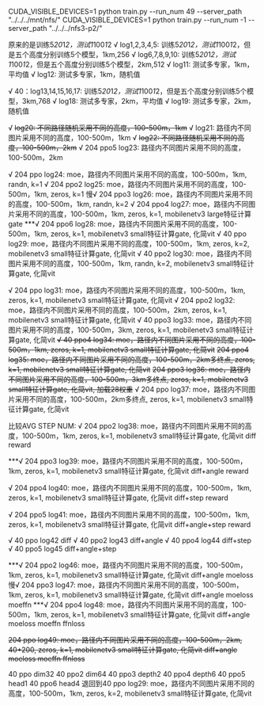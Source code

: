 CUDA_VISIBLE_DEVICES=1 python train.py --run_num 49 --server_path "../../../mnt/nfs/"
CUDA_VISIBLE_DEVICES=1 python train.py --run_num -1 --server_path "../../../nfs3-p2/"

原来的是训练5*20*1*2，测试1*100*1*2
√ log1,2,3,4,5: 训练5*20*1*2，测试1*100*1*2，但是五个高度分别训练5个模型，1km,256
√ log6,7,8,9,10: 训练5*20*1*2，测试1*100*1*2，但是五个高度分别训练5个模型，2km,512
√ log11: 测试多专家，1km，平均值
√ log12: 测试多专家，1km，随机值

√ 40：log13,14,15,16,17: 训练5*20*1*2，测试1*100*1*2，但是五个高度分别训练5个模型，3km,768
√ log18: 测试多专家，2km，平均值
√ log19: 测试多专家，2km，随机值

√ ~~log20: 不同路径随机采用不同的高度，100-500m，1km~~
√ log21: 路径内不同图片采用不同的高度，100-500m，1km
√ ~~log22: 不同路径随机采用不同的高度，100-500m，2km~~
√ 204 ppo5 log23: 路径内不同图片采用不同的高度，100-500m，2km

√ 204 ppo log24: moe，路径内不同图片采用不同的高度，100-500m，1km, randn, k=1
√ 204 ppo2 log25: moe，路径内不同图片采用不同的高度，100-500m，1km, zeros, k=1
慢√ 204 ppo3 log26: moe，路径内不同图片采用不同的高度，100-500m，1km, randn, k=2
√ 204 ppo4 log27: moe，路径内不同图片采用不同的高度，100-500m，1km, zeros, k=1, mobilenetv3 large特征计算gate
***√ 204 ppo6 log28: moe，路径内不同图片采用不同的高度，100-500m，1km, zeros, k=1, mobilenetv3 small特征计算gate, 化简vit
√ 40 ppo log29: moe，路径内不同图片采用不同的高度，100-500m，1km, zeros, k=2, mobilenetv3 small特征计算gate, 化简vit
√ 40 ppo2 log30: moe，路径内不同图片采用不同的高度，100-500m，1km, randn, k=2, mobilenetv3 small特征计算gate, 化简vit

√ 204 ppo log31: moe，路径内不同图片采用不同的高度，100-500m，1km, zeros, k=1, mobilenetv3 small特征计算gate, 化简vit
√ 204 ppo2 log32: moe，路径内不同图片采用不同的高度，100-500m，2km, zeros, k=1, mobilenetv3 small特征计算gate, 化简vit
√ 40 ppo3 log33: moe，路径内不同图片采用不同的高度，100-500m，3km, zeros, k=1, mobilenetv3 small特征计算gate, 化简vit
~~√ 40 ppo4 log34: moe，路径内不同图片采用不同的高度，100-500m，1km, zeros, k=1, mobilenetv3 small特征计算gate, 化简vit~~
~~204 ppo4 log35: moe，路径内不同图片采用不同的高度，100-500m，2km多终点, zeros, k=1, mobilenetv3 small特征计算gate, 化简vit~~
~~204 ppo3 log36: moe，路径内不同图片采用不同的高度，100-500m，3km多终点, zeros, k=1, mobilenetv3 small特征计算gate, 化简vit, 加载28权重~~
√ 204 ppo log37: moe，路径内不同图片采用不同的高度，100-500m，2km多终点, zeros, k=1, mobilenetv3 small特征计算gate, 化简vit

比较AVG STEP NUM:
√ 204 ppo2 log38: moe，路径内不同图片采用不同的高度，100-500m，1km, zeros, k=1, mobilenetv3 small特征计算gate, 化简vit
diff reward

***√ 204 ppo3 log39: moe，路径内不同图片采用不同的高度，100-500m，1km, zeros, k=1, mobilenetv3 small特征计算gate, 化简vit
diff+angle reward

√ 204 ppo4 log40: moe，路径内不同图片采用不同的高度，100-500m，1km, zeros, k=1, mobilenetv3 small特征计算gate, 化简vit
diff+step reward

√ 204 ppo5 log41: moe，路径内不同图片采用不同的高度，100-500m，1km, zeros, k=1, mobilenetv3 small特征计算gate, 化简vit
diff+angle+step reward

√ 40 ppo log42 diff
√ 40 ppo2 log43 diff+angle
√ 40 ppo4 log44 diff+step
√ 40 ppo5 log45 diff+angle+step

***√ 204 ppo2 log46: moe，路径内不同图片采用不同的高度，100-500m，1km, zeros, k=1, mobilenetv3 small特征计算gate, 化简vit
diff+angle moeloss
慢√ 204 ppo3 log47: moe，路径内不同图片采用不同的高度，100-500m，1km, zeros, k=1, mobilenetv3 small特征计算gate, 化简vit
diff+angle moeloss moeffn
***√ 204 ppo4 log48: moe，路径内不同图片采用不同的高度，100-500m，1km, zeros, k=1, mobilenetv3 small特征计算gate, 化简vit
diff+angle moeloss moeffn ffnloss

~~204 ppo log49: moe，路径内不同图片采用不同的高度，100-500m，2km, 40+200, zeros, k=1, mobilenetv3 small特征计算gate, 化简vit
diff+angle moeloss moeffn ffnloss~~

40 ppo dim32
40 ppo2 dim64
40 ppo3 depth2
40 ppo4 depth6
40 ppo5 head1
40 ppo6 head4
退回到40 ppo log29: moe，路径内不同图片采用不同的高度，100-500m，1km, zeros, k=2, mobilenetv3 small特征计算gate, 化简vit
